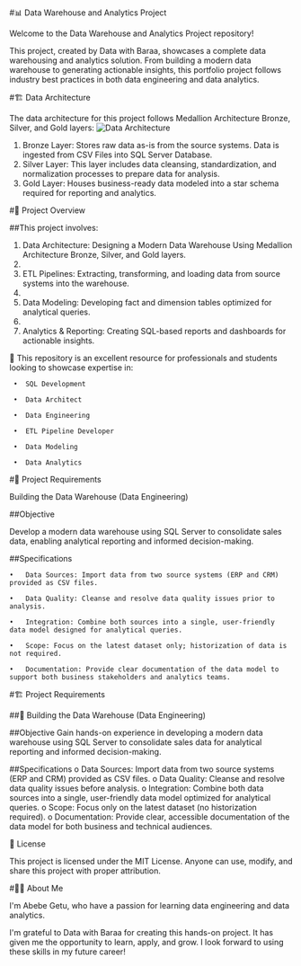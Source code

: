 #📊 Data Warehouse and Analytics Project

   Welcome to the Data Warehouse and Analytics Project repository! 

   This project, created by Data with Baraa, showcases a complete data warehousing and analytics solution. From building a modern data warehouse to generating actionable insights, this portfolio project follows industry best practices in both data engineering and data analytics.


#🏗️ Data Architecture

   The data architecture for this project follows Medallion Architecture Bronze, Silver, and Gold layers: 
 ![Data Architecture](https://github.com/user-attachments/assets/8c9a83ff-bb44-44e4-846e-96e58f27ca6c)

   1.	Bronze Layer: Stores raw data as-is from the source systems. Data is ingested from CSV Files into SQL Server Database.
   2.	Silver Layer: This layer includes data cleansing, standardization, and normalization processes to prepare data for analysis.
   3.	Gold Layer: Houses business-ready data modeled into a star schema required for reporting and analytics.
   
#📖 Project Overview

##This project involves:

   1.	Data Architecture: Designing a Modern Data Warehouse Using Medallion Architecture Bronze, Silver, and Gold layers.
   2.	
   3.	ETL Pipelines: Extracting, transforming, and loading data from source systems into the warehouse.
   4.	
   5.	Data Modeling: Developing fact and dimension tables optimized for analytical queries.
   6.	
   7.	Analytics & Reporting: Creating SQL-based reports and dashboards for actionable insights.
   
🎯 This repository is an excellent resource for professionals and students looking to showcase expertise in:

     •	SQL Development
     
     •	Data Architect
     
     •	Data Engineering
     
     •	ETL Pipeline Developer
     
     •	Data Modeling
     
     •	Data Analytics

#🚀 Project Requirements

Building the Data Warehouse (Data Engineering)

##Objective

  Develop a modern data warehouse using SQL Server to consolidate sales data, enabling analytical reporting and informed decision-making.

##Specifications
    
    •	Data Sources: Import data from two source systems (ERP and CRM) provided as CSV files.
    
    •	Data Quality: Cleanse and resolve data quality issues prior to analysis.
    
    •	Integration: Combine both sources into a single, user-friendly data model designed for analytical queries.
    
    •	Scope: Focus on the latest dataset only; historization of data is not required.
    
    •	Documentation: Provide clear documentation of the data model to support both business stakeholders and analytics teams.

#🏗️ Project Requirements

##🔹 Building the Data Warehouse (Data Engineering)

##Objective
  Gain hands-on experience in developing a modern data warehouse using SQL Server to consolidate sales data for analytical reporting and informed decision-making.

##Specifications
   o	Data Sources: Import data from two source systems (ERP and CRM) provided as CSV files.
   o	Data Quality: Cleanse and resolve data quality issues before analysis.
   o	Integration: Combine both data sources into a single, user-friendly data model optimized for analytical queries.
   o	Scope: Focus only on the latest dataset (no historization required).
   o	Documentation: Provide clear, accessible documentation of the data model for both business and technical audiences.

📄 License

   This project is licensed under the MIT License.
   Anyone can use, modify, and share this project with proper attribution.

#👩‍💻 About Me

   I'm Abebe Getu, who have a passion for learning data engineering and data analytics.
   
   I'm grateful to Data with Baraa for creating this hands-on project. It has given me the opportunity to learn, apply, and grow. I look forward to using these skills in my future career!
